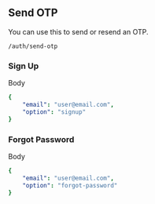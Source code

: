 ## Send OTP
You can use this to send or resend an OTP.

`/auth/send-otp`

### Sign Up

Body
```yaml
{
	"email": "user@email.com",
	"option": "signup"
}
```

### Forgot Password

Body
```yaml
{
	"email": "user@email.com",
	"option": "forgot-password"
}
```